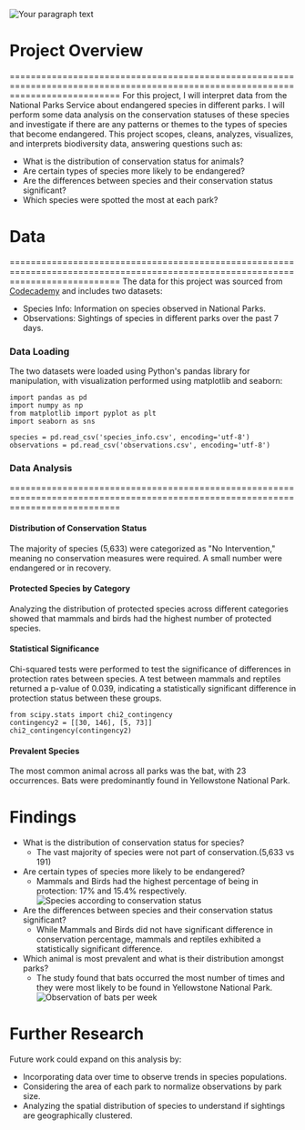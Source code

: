 
![Your paragraph text](https://github.com/user-attachments/assets/493b6e41-4425-4303-9510-6dd0d3fa0ae5)

# Project Overview
=================================================================================================================================
For this project, I will interpret data from the National Parks Service about endangered species in different parks. I will perform some data analysis on the conservation statuses of these species and investigate if there are any patterns or themes to the types of species that become endangered. This project scopes, cleans, analyzes, visualizes, and interprets biodiversity data, answering questions such as:
  * What is the distribution of conservation status for animals?
  * Are certain types of species more likely to be endangered?
  * Are the differences between species and their conservation status significant?
  * Which species were spotted the most at each park?

# Data
=================================================================================================================================
The data for this project was sourced from [Codecademy](https://www.codecademy.com) and includes two datasets:
* Species Info: Information on species observed in National Parks.
* Observations: Sightings of species in different parks over the past 7 days.

### Data Loading
The two datasets were loaded using Python's pandas library for manipulation, with visualization performed using matplotlib and seaborn:
```
import pandas as pd
import numpy as np
from matplotlib import pyplot as plt
import seaborn as sns

species = pd.read_csv('species_info.csv', encoding='utf-8')
observations = pd.read_csv('observations.csv', encoding='utf-8')
```

### Data Analysis
=================================================================================================================================
#### Distribution of Conservation Status
The majority of species (5,633) were categorized as "No Intervention," meaning no conservation measures were required. A small number were endangered or in recovery.

#### Protected Species by Category
Analyzing the distribution of protected species across different categories showed that mammals and birds had the highest number of protected species.

#### Statistical Significance 
Chi-squared tests were performed to test the significance of differences in protection rates between species. A test between mammals and reptiles returned a p-value of 0.039, indicating a statistically significant difference in protection status between these groups.
```
from scipy.stats import chi2_contingency
contingency2 = [[30, 146], [5, 73]]
chi2_contingency(contingency2)
```

#### Prevalent Species
The most common animal across all parks was the bat, with 23 occurrences. Bats were predominantly found in Yellowstone National Park.

# Findings
* What is the distribution of conservation status for species?
    - The vast majority of species were not part of conservation.(5,633 vs 191)
* Are certain types of species more likely to be endangered?
    - Mammals and Birds had the highest percentage of being in protection: 17% and 15.4% respectively.
![Species according to conservation status](https://github.com/user-attachments/assets/bddc4519-8997-4482-93f2-d451b4bb5916)
* Are the differences between species and their conservation status significant?
    - While Mammals and Birds did not have significant difference in conservation percentage, mammals and reptiles exhibited a statistically significant difference.
* Which animal is most prevalent and what is their distribution amongst parks?
    - The study found that bats occurred the most number of times and they were most likely to be found in Yellowstone National Park.
![Observation of bats per week](https://github.com/user-attachments/assets/9f51e04d-8b5c-4bae-ad09-2c8114bf16df)


# Further Research
Future work could expand on this analysis by:
* Incorporating data over time to observe trends in species populations.
* Considering the area of each park to normalize observations by park size.
* Analyzing the spatial distribution of species to understand if sightings are geographically clustered.
